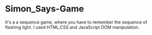 # Simon_Says-Game
It's a a sequence game, where you have to remember the sequence of  flashing light. I used HTML,CSS and JavaScript DOM manipulation.
